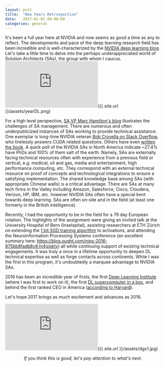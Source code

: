 ```yaml
---
layout: post
title:  "New Years Retrospective"
date:   2017-01-01 08:00:00
categories: general
---
```


It's been a full year here at NVIDIA and now seems as good a time as any to reflect.  The developments and pace of the deep learning research field has been incredible and is well-characterized by the [NVIDIA deep learning blog][nvblog].  Let's take a little time to delve into the perhaps underappreciated world of Solution Architects (SAs), the group with whom I caucus. 
![dgx]({{ site.url }}/assets/yearDL.png)

For a high level perspective, [SA VP Marc Hamilton's blog][marc] illustrates the challenges of SA management.  There are numerous and often underpublicized instances of SAs working to provide technical assistance.  One exemplar is long-time NVIDIA veteran [Bob Crovella on Stack Overflow][bobstack], who tirelessly answers CUDA related questions.  Others have even [written the book][cudabook].  A quick poll of the NVIDIA SAs in North America indicate ~27.4% have PhDs and 100% of them salt of the earth.  Namely, SAs are externally facing technical resources often with experience from a previous field or vertical, e.g. medical, oil and gas, media and entertainment, high performance computing, etc.  They correspond with an external technical resource on proof of concepts and technological integrations to ensure a satisfying implementation.  The shared knowledge base among SAs (with appropriate Chinese walls) is a critical advantage.  There are SAs at many tech firms in the Valley including Amazon, Salesforce, Cisco, Cloudera, Verizon, HP, IBM, etc. however NVIDIA SAs often have a special bent towards deep learning.  SAs are often on-site and in the field (at least one formerly in the British intelligence).

Recently, I had the opportunity to be in the field for a 79 day European rotation.  The highlights of the assignment were giving an invited talk at the University Hospital of Bern (Inselspital), assisting researchers at ETH Zürich on extending the [1 bit SGD training algorithm][1bit] to activations, and attending the Neuroinformation Processing Systems conference (an excellent summary here: <https://blog.ought.com/nips-2016-875bb8fadb8c#.hj4jzpktv>) all while continuing support of existing technical engagements.  It was truly a once in a lifetime opportunity to deepen DL technical expertise as well as forge contacts across continents. While I was the first in this program, it's undoubtedly a marquee advantage to NVIDIA SAs. 

2016 has been an incredible year of firsts, the first [Deep Learning Institute][dli] (where I was first to work on it), the first [DL supercomputer in a box][dgx], and behind the first ranked CEO in America ([according to Harvard][hbs]).

Let's hope 2017 brings as much excitement and advances as 2016.

![dgx]({{ site.url }}/assets/dgx1.jpg)

<center><i>If you think this is good, let's pay attention to what's next.</i></center>

[cudabook]: https://www.amazon.com/Professional-CUDA-Programming-John-Cheng/dp/1118739329/ref=pd_sbs_14_img_0?_encoding=UTF8&psc=1&refRID=7TFK6B480NGHQ461TX98
[marc]: https://marchamilton.wordpress.com/
[1bit]: https://www.microsoft.com/en-us/research/wp-content/uploads/2016/02/IS140694.pdf
[dli]: http://www.nvidia.com/object/deep-learning-institute.html
[dgx]: http://www.nvidia.com/object/deep-learning-system.html
[hbs]: https://hbr.org/2016/11/the-best-performing-ceos-in-the-world
[bobstack]: http://stackoverflow.com/users/1695960/robert-crovella
[nvblog]: https://blogs.nvidia.com/blog/category/deep-learning/